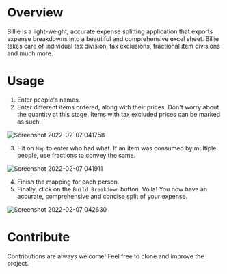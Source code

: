 # Overview
Billie is a light-weight, accurate expense splitting application that exports expense breakdowns into a beautiful and comprehensive excel sheet.  Billie takes care of individual tax division, tax exclusions, fractional item divisions and much more. 

# Usage

1. Enter people's names.
2. Enter different items ordered, along with their prices. Don't worry about the quantity at this stage. Items with tax excluded prices can be marked as such.

![Screenshot 2022-02-07 041758](https://user-images.githubusercontent.com/13608193/152705479-e8f94df1-a084-46da-900f-c0e55660195c.png)

3. Hit on `Map` to enter who had what. If an item was consumed by multiple people, use fractions to convey the same.

![Screenshot 2022-02-07 041911](https://user-images.githubusercontent.com/13608193/152705519-fbdb9741-34a1-4168-8f7b-f855c3333975.png)

4. Finish the mapping for each person. 
5. Finally, click on the `Build Breakdown` button. Voila! You now have an accurate, comprehensive and concise split of your expense.

![Screenshot 2022-02-07 042630](https://user-images.githubusercontent.com/13608193/152705533-37f22b62-6948-467f-a582-4c84e097bf14.png)

# Contribute

Contributions are always welcome! Feel free to clone and improve the project.
